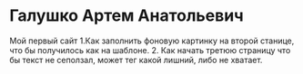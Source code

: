 # Галушко Артем Анатольевич
Мой первый сайт
1.Как заполнить фоновую картинку на второй станице, что бы получилось как на шаблоне.
2. Как начать третюю страницу что бы текст не сеползал, может тег какой лишний, либо не хватает.
